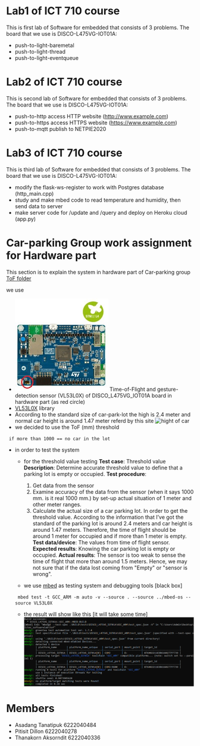 # Lab1 of ICT 710 course  
This is first lab of Software for embedded that consists of 3 problems. The board that we use is DISCO-L475VG-IOT01A:
- push-to-light-baremetal
- push-to-light-thread
- push-to-light-eventqueue

# Lab2 of ICT 710 course  
This is second lab of Software for embedded that consists of 3 problems. The board that we use is DISCO-L475VG-IOT01A:
- push-to-http access HTTP website (http://www.example.com)
- push-to-https access HTTPS website (https://www.example.com)
- push-to-mqtt publish to NETPIE2020

# Lab3 of ICT 710 course 
This is third lab of Software for embedded that consists of 3 problems. The board that we use is DISCO-L475VG-IOT01A:
- modify the flask-ws-register to work with Postgres database (http_main.cpp)
- study and make mbed code to read temperature and humidity, then send data to server
- make server code for /update and /query and deploy on Heroku cloud (app.py)

# Car-parking Group work assignment for Hardware part
This section is to explain the system in hardware part of Car-parking group [ToF folder](https://github.com/ICT710-TAIST-12-Group1/software_Taist/tree/master/ToF)

we use 
- ![DISCO_L475VG_IOT01A](./image/DISCO_L475VG_IOT01A.jpg) Time-of-Flight and gesture-detection sensor (VL53L0X) of DISCO_L475VG_IOT01A board in hardware part (as red circle)
- [VL53L0X](https://os.mbed.com/teams/ST/code/VL53L0X/#e9269ff624ed) library 
- According to the standard size of car-park-lot the high is 2.4 meter and normal car height is around 1.47 meter referd by this site ![hight of car](https://3.bp.blogspot.com/-PGCxG6SMCxs/VgtPimM3dVI/AAAAAAAAC00/lYaVA7Xlj2A/s640/%25E0%25B8%25A3%25E0%25B8%25B0%25E0%25B8%2594%25E0%25B8%25B1%25E0%25B8%259A%25E0%25B8%2584%25E0%25B8%25A7%25E0%25B8%25B2%25E0%25B8%25A1%25E0%25B8%25AA%25E0%25B8%25B9%25E0%25B8%2587%25E0%25B8%2582%25E0%25B8%25AD%25E0%25B8%2587%25E0%25B8%259B%25E0%25B8%25A3%25E0%25B8%25B0%25E0%25B8%2595%25E0%25B8%25B9%25E0%25B8%2595%25E0%25B8%25B2%25E0%25B8%25A1%25E0%25B8%25A5%25E0%25B8%25B1%25E0%25B8%2581%25E0%25B8%25A9%25E0%25B8%2593%25E0%25B8%25B0%25E0%25B8%2581%25E0%25B8%25B2%25E0%25B8%25A3%25E0%25B9%2583%25E0%25B8%258A%25E0%25B9%2589%25E0%25B8%2587%25E0%25B8%25B2%25E0%25B8%2599%25E0%25B8%2595%25E0%25B9%2588%25E0%25B8%25B2%25E0%25B8%2587%25E0%25B9%2586.jpg) 
- we decided to use the ToF (mm) threshold
```
 if more than 1000 == no car in the lot
```
- in order to test the system 
    - for the threshold value testing 
        **Test case**: Threshold value
        **Description**: Determine accurate threshold value to define that a parking lot is empty or occupied.
        **Test procedure**: 
        1.	Get data from the sensor
        2.	Examine accuracy of the data from the sensor (when it says 1000 mm. is it real 1000 mm.) by set-up actual situation of 1 meter and other meter ranges.
        3.	Calculate the actual size of a car parking lot. In order to get the threshold value. According to the information that I’ve got the standard of the parking lot is around 2.4 meters and car height is around 1.47 meters. Therefore, the time of flight should be around 1 meter for occupied and if more than 1 meter is empty.
        **Test data/device**: The values from time of flight sensor. 
        **Expected results**: Knowing the car parking lot is empty or occupied.
        **Actual results**: The sensor is too weak to sense the time of flight that more than around 1.5 meters. Hence, we may not sure that if the data lost coming from "Empty" or "sensor is wrong". 

    - we use [mbed](https://os.mbed.com/docs/mbed-os/v5.15/tools/test-and-debug.html) as testing system and debugging tools [black box]
    ```
     mbed test -t GCC_ARM -m auto -v --source . --source ../mbed-os --source VL53L0X
    ```
    - the result will show like this [it will take some time] ![testing-result](./image/testing-result.png)






# Members
- Asadang Tanatipuk     6222040484  
- Pitisit Dillon        6222040278  
- Thanakorn Aksorndit   6222040336  

